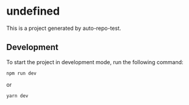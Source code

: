 
# undefined

This is a project generated by auto-repo-test.

## Development

To start the project in development mode, run the following command:

```
npm run dev
```

or

```
yarn dev
```
